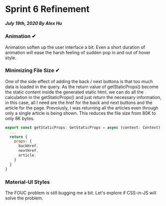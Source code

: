 # Sprint 6 Refinement
##### July 19th, 2020 By Alex Hu

### Animation ✔

Animation soften up the user interface a bit. Even a short duration of animation will ease the harsh
feeling of sudden pop in and out of hover style.

### Minimizing File Size ✔

One of the side effect of adding the back / next buttons is that too much data is loaded in the query.
As the return value of getStaticProps() become the static content inside the generated static html,
we can do all the calculation in the getStaticProps() and just return the necessary information, in this
case, all I need are the href for the back and next buttons and the article for the page. Prevoiusly,
I was returning all the articles even through only a single article is being shown. This reduces the
file size from 80K to only 8K bytes.
```js
export const getStaticProps: GetStaticProps = async (context: Context) => {
  ...
  return {
    props: {
      backHref,
      nextHref,
      article,
    }
  }
}
```

### Material-UI Styles

The FOUC problem is still bugging me a bit. Let's explore if CSS-in-JS will solve the problem.
